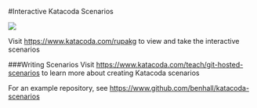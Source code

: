 #Interactive Katacoda Scenarios

[![](http://shields.katacoda.com/katacoda/rupakg/count.svg)](https://www.katacoda.com/rupakg "Get your profile on Katacoda.com")

Visit https://www.katacoda.com/rupakg to view and take the interactive scenarios

###Writing Scenarios
Visit https://www.katacoda.com/teach/git-hosted-scenarios to learn more about creating Katacoda scenarios

For an example repository, see https://www.github.com/benhall/katacoda-scenarios
